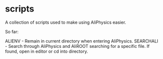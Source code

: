 # scripts
A collection of scripts used to make using AliPhysics easier.

So far:

ALIENV - Remain in current directory when entering AliPhysics.
SEARCHALI - Search through AliPhysics and AliROOT searching for a specific file. If found, open in editor or cd into directory.
